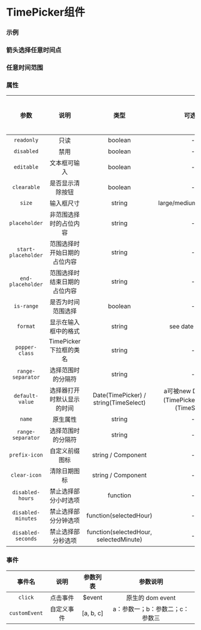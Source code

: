 <!-- 加载 demo 组件 start -->
<script setup>
import demo from './demo.vue'
import demo2 from './demo2.vue'
import demo3 from './demo3.vue'
</script>
<!-- 加载 demo 组件 end -->

<!-- 正文开始 -->

# TimePicker组件

### 示例
<Preview comp-name="TimePicker" demo-name="demo">
  <demo />
</Preview>

### 箭头选择任意时间点
<Preview comp-name="TimePicker" demo-name="demo2">
  <demo2 />
</Preview>

### 任意时间范围
<Preview comp-name="TimePicker" demo-name="demo3">
  <demo3 />
</Preview>

### 属性
参数 | 说明 | 类型 | 可选值 | 默认值 | 是否必填
:-: | :-: | :-: | :-: | :-: | :-:
`readonly` | 只读 | boolean | - | `false` | 否 
`disabled` | 禁用 | boolean | - | `false` | 否
`editable` | 文本框可输入 | boolean | - | `	true` | 否
`clearable` | 是否显示清除按钮 | boolean | - | `true` | 否
`size` | 输入框尺寸 | string | large/medium/small/mini | `large` | 否
`placeholder` | 非范围选择时的占位内容 | string | - | `-` | 否
`start-placeholder` | 范围选择时开始日期的占位内容 | string | - | `-` | 否
`end-placeholder` | 范围选择时结束日期的占位内容 | string | - | `-` | 否
`is-range` | 是否为时间范围选择 | boolean | - | `false` | 否
`format` | 显示在输入框中的格式 | string | see date formats | `YYYY-MM-DD HH:mm:ss` | 否
`popper-class` | TimePicker 下拉框的类名 | string | - | `-` | 否
`range-separator` | 选择范围时的分隔符 | string | -| `'-'` | 否
`default-value` | 选择器打开时默认显示的时间 | Date(TimePicker) / string(TimeSelect) | a可被new Date()解析(TimePicker) / 可选值(TimeSelect) | `-` | 否
`name` | 原生属性 | string | - | `-` | 否
`range-separator` | 选择范围时的分隔符 | string| - | `'-'` | 否
`prefix-icon` | 自定义前缀图标 | string / Component | - | `Date` | 否
`clear-icon` | 清除日期图标 | string / Component | - | `CircleClose` | 否
`disabled-hours` | 禁止选择部分小时选项 | function | - | `-` | 否
`disabled-minutes` | 禁止选择部分分钟选项 | function(selectedHour) | - | `-` | 否
`disabled-seconds` | 禁止选择部分秒选项 | function(selectedHour, selectedMinute) | - | `-` | 否

### 事件
事件名 | 说明 | 参数列表 | 参数说明
:-: | :-: | :-: | :-:
`click` | 点击事件 | $event | 原生的 dom event
`customEvent` | 自定义事件 | [a, b, c] | a：参数一；b：参数二；c：参数三
